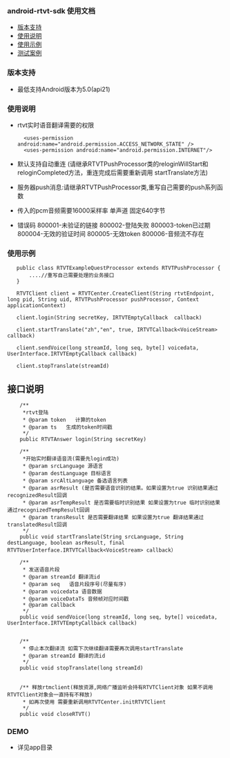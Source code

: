 ### android-rtvt-sdk 使用文档
- [版本支持](#版本支持)
- [使用说明](#使用说明)
- [使用示例](#使用示例)
- [测试案例](#DEMO)

### 版本支持
- 最低支持Android版本为5.0(api21)

### 使用说明
- rtvt实时语音翻译需要的权限
  ~~~
    <uses-permission android:name="android.permission.ACCESS_NETWORK_STATE" />
    <uses-permission android:name="android.permission.INTERNET"/>
    ~~~

- 默认支持自动重连 (请继承RTVTPushProcessor类的reloginWillStart和reloginCompleted方法，重连完成后需要重新调用 startTranslate方法)
- 服务器push消息:请继承RTVTPushProcessor类,重写自己需要的push系列函数
- 传入的pcm音频需要16000采样率 单声道  固定640字节
- 错误码
  800001-未验证的链接
  800002-登陆失败
  800003-token已过期
  800004-无效的验证时间
  800005-无效token
  800006-音频流不存在

### 使用示例
 ~~~
    public class RTVTExampleQuestProcessor extends RTVTPushProcessor {
        ....//重写自己需要处理的业务接口
    }
    
    RTVTClient client = RTVTCenter.CreateClient(String rtvtEndpoint, long pid, String uid, RTVTPushProcessor pushProcessor, Context applicationContext)

    client.login(String secretKey, IRTVTEmptyCallback  callback)

    client.startTranslate("zh","en", true, IRTVTCallback<VoiceStream> callback)
    
    client.sendVoice(long streamId, long seq, byte[] voicedata, UserInterface.IRTVTEmptyCallback callback) 
    
    client.stopTranslate(streamId)
~~~

##  接口说明
~~~
    /**
     *rtvt登陆
     * @param token   计算的token
     * @param ts   生成的token时间戳
     */
    public RTVTAnswer login(String secretKey)

    /**
     *开始实时翻译语音流(需要先login成功)
     * @param srcLanguage 源语言
     * @param destLanguage 目标语言
     * @param srcAltLanguage 备选语言列表
     * @param asrResult (是否需要语音识别的结果。如果设置为true 识别结果通过recognizedResult回调
     * @param asrTempResult 是否需要临时识别结果 如果设置为true 临时识别结果通过recognizedTempResult回调
     * @param transResult 是否需要翻译结果 如果设置为true 翻译结果通过translatedResult回调
     */
    public void startTranslate(String srcLanguage, String destLanguage, boolean asrResult, final RTVTUserInterface.IRTVTCallback<VoiceStream> callback）

    /**
     * 发送语音片段
     * @param streamId 翻译流id
     * @param seq   语音片段序号(尽量有序)
     * @param voicedata 语音数据
     * @param voiceDataTs 音频帧对应时间戳
     * @param callback
     */
    public void sendVoice(long streamId, long seq, byte[] voicedata, UserInterface.IRTVTEmptyCallback callback) 


    /**
     * 停止本次翻译流 如需下次继续翻译需要再次调用startTranslate
     * @param streamId 翻译的流id
     */
    public void stopTranslate(long streamId)


    /** 释放rtmclient(释放资源,网络广播监听会持有RTVTClient对象 如果不调用RTVTClient对象会一直持有不释放)
     * 如再次使用 需要重新调用RTVTCenter.initRTVTClient
     */
    public void closeRTVT()
~~~

### DEMO
- 详见app目录
